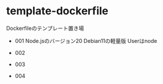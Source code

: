 # template-dockerfile
Dockerfileのテンプレート置き場

- 001
Node.jsのバージョン20
Debian11の軽量版
Userはnode

- 002
- 003
- 004

